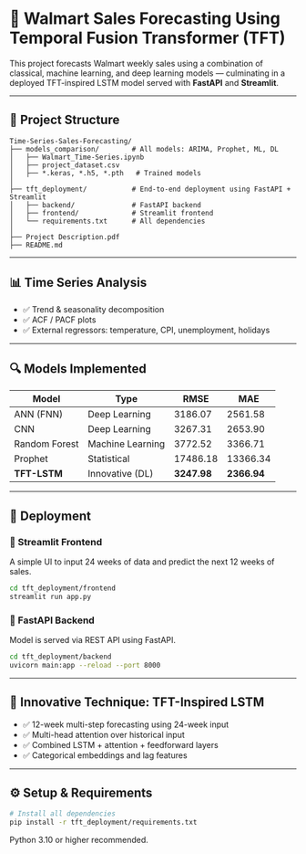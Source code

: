 # 🛒 Walmart Sales Forecasting Using Temporal Fusion Transformer (TFT)

This project forecasts Walmart weekly sales using a combination of classical, machine learning, and deep learning models — culminating in a deployed TFT-inspired LSTM model served with **FastAPI** and **Streamlit**.

---

## 📁 Project Structure

```
Time-Series-Sales-Forecasting/
├── models_comparison/        # All models: ARIMA, Prophet, ML, DL
│   ├── Walmart_Time-Series.ipynb
│   ├── project_dataset.csv
│   ├── *.keras, *.h5, *.pth   # Trained models
│
├── tft_deployment/           # End-to-end deployment using FastAPI + Streamlit
│   ├── backend/              # FastAPI backend
│   ├── frontend/             # Streamlit frontend
│   └── requirements.txt      # All dependencies
│
├── Project Description.pdf
├── README.md
```

---

## 📊 Time Series Analysis

- ✅ Trend & seasonality decomposition
- ✅ ACF / PACF plots
- ✅ External regressors: temperature, CPI, unemployment, holidays

---

## 🔍 Models Implemented

| Model              | Type              | RMSE     | MAE     |
|-------------------|-------------------|----------|---------|
| ANN (FNN)          | Deep Learning     | 3186.07  | 2561.58 |
| CNN                | Deep Learning     | 3267.31  | 2653.90 |
| Random Forest      | Machine Learning  | 3772.52  | 3366.71 |
| Prophet            | Statistical       | 17486.18 | 13366.34 |
| **TFT-LSTM**       | Innovative (DL)   | **3247.98** | **2366.94** |

---

## 🚀 Deployment

### 🔗 Streamlit Frontend  
A simple UI to input 24 weeks of data and predict the next 12 weeks of sales.

```bash
cd tft_deployment/frontend
streamlit run app.py
```

### 🔌 FastAPI Backend

Model is served via REST API using FastAPI.

```bash
cd tft_deployment/backend
uvicorn main:app --reload --port 8000
```

---

## 🧠 Innovative Technique: TFT-Inspired LSTM

* ✅ 12-week multi-step forecasting using 24-week input
* ✅ Multi-head attention over historical input
* ✅ Combined LSTM + attention + feedforward layers
* ✅ Categorical embeddings and lag features

---

## ⚙️ Setup & Requirements

```bash
# Install all dependencies
pip install -r tft_deployment/requirements.txt
```

Python 3.10 or higher recommended.

